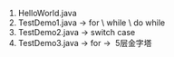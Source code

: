 1.  HelloWorld.java   
2.  TestDemo1.java  ->  for \  while \  do while
3.  TestDemo2.java  ->  switch case
4.  TestDemo3.java  ->  for ->  5层金字塔
